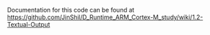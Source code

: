 Documentation for this code can be found at https://github.com/JinShil/D_Runtime_ARM_Cortex-M_study/wiki/1.2-Textual-Output
